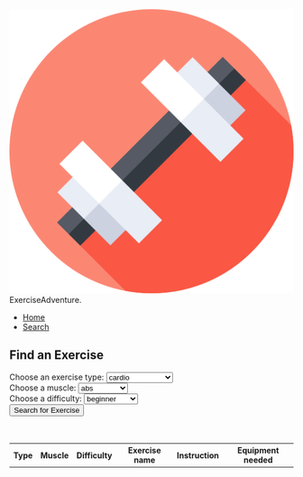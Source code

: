 <html>
<head>
    <meta name="viewport" content="width=device-width, inital-scale=1.0">
    <title>ExerciseAdventure</title>
    <link rel="stylesheet" href="style.css">
  <script src="https://code.jquery.com/jquery-3.6.0.min.js"></script>
</head>
<body>
  <div class="header2">
    <nav>
      <div class="logo">
        <img src="images/logo2.png">
        <span>ExerciseAdventure.</span>
      </div>
      <ul>
        <li><a href = "">Home</a></li>
        <li><a href = "search">Search</a></li>
      </ul>
    </nav>
    <h2>Find an Exercise</h2>
    <div class="selection">
      <label for="type">Choose an exercise type:</label>
      <select id="type" name="type">
          <option value="cardio">cardio</option>
          <option value="olympic_weightlifting">weight lifting</option>
          <option value="strength">strength training</option>
          <option value="stretching">flexibility</option>
      </select>
      <br>
      <label for="muscle">Choose a muscle:</label>
      <select id="muscle" name="muscle">
          <option value="abdominals">abs</option>
          <option value="biceps">biceps</option>
          <option value="calves">calves</option>
          <option value="chest">chest</option>
          <option value="forearms">forearms</option>
          <option value="hamstrings">hamstrings</option>
          <option value="lower_back">back</option>
          <option value="quadriceps">quads</option>
          <option value="triceps">triceps</option>
      </select>
      <br>
      <label for="difficulty">Choose a difficulty:</label>
      <select id="difficulty" name="difficulty">
          <option value="beginner">beginner</option>
          <option value="intermediate">intermediate</option>
          <option value="expert">expert</option>
      </select>
    <br>
    <button class="btn" id="searchExercise">Search for Exercise</button>
    </div>
    <br>
    <br>
    <table class="content-table" id="result">
      <thead>
        <tr>
            <th>Type</th>
            <th>Muscle</th>
            <th>Difficulty</th>
            <th>Exercise name</th> 
            <th>Instruction</th>
            <th>Equipment needed</th>
        </tr>
      </thead>
      <tbody>
        <tr>
          <!-- data goes here-->
        </tr>
      </tbody>
    </table>
  </div>

  <script>
    $(document).ready(function () {
      $("#searchExercise").click(function () {
        // dropdown values
        const type = $("#type").val();
        const muscle = $("#muscle").val();
        const difficulty = $("#difficulty").val();

        const params = {
          type: type,
          muscle: muscle,
          difficulty: difficulty
        };

        const settings = {
          async: true,
          crossDomain: true,
          url: 'https://exercises-by-api-ninjas.p.rapidapi.com/v1/exercises',
          method: 'GET',
          headers: {
            'X-RapidAPI-Key': '68e33219d8msh2a2a73644dd8e5ep1ffc0djsn22e47a8354fe',
            'X-RapidAPI-Host': 'exercises-by-api-ninjas.p.rapidapi.com'
          },
          data: params 
        };

        // ajax request
        $.ajax(settings).done(function (response) {
          console.log(response);

          if (response.length === 0) {
            alert("No exercises found, please try something else!");
          } else {

            const randomIndex = Math.floor(Math.random() * response.length);
            const randomExerciseName = response[randomIndex].name;
            const ExerciseInstruction = response[randomIndex].instructions;
            const ExerciseEquip = response[randomIndex].equipment;

            const newRow = $("<tr>");
            newRow.append($("<td>").text(type));
            newRow.append($("<td>").text(muscle));
            newRow.append($("<td>").text(difficulty));
            newRow.append($("<td>").text(randomExerciseName)); 
            newRow.append($("<td>").text(ExerciseInstruction)); 
            newRow.append($("<td>").text(ExerciseEquip));
            $("tbody").append(newRow);
          }
        })
        .fail(function () {
          alert("Failed to fetch exercise data from the API.");
        });

        // Clear the select elements for the next entry
        $("#type").val("");
        $("#muscle").val("");
        $("#difficulty").val("");
      });
    });
  </script>
</body>
</html>
